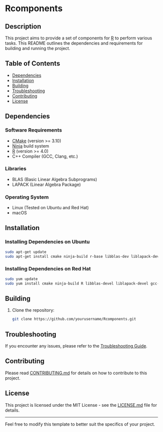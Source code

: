 # Rcomponents

## Description

This project aims to provide a set of components for [R](https://www.r-project.org/) to perform various tasks. This README outlines the dependencies and requirements for building and running the project.

## Table of Contents

- [Dependencies](#dependencies)
- [Installation](#installation)
- [Building](#building)
- [Troubleshooting](#troubleshooting)
- [Contributing](#contributing)
- [License](#license)

## Dependencies

### Software Requirements

- [CMake](https://cmake.org/) (version >= 3.10)
- [Ninja](https://ninja-build.org/) build system
- [R](https://www.r-project.org/) (version >= 4.0)
- C++ Compiler (GCC, Clang, etc.)

### Libraries

- BLAS (Basic Linear Algebra Subprograms)
- LAPACK (Linear Algebra Package)

### Operating System

- Linux (Tested on Ubuntu and Red Hat)
- macOS

## Installation

### Installing Dependencies on Ubuntu

```bash
sudo apt-get update
sudo apt-get install cmake ninja-build r-base libblas-dev liblapack-dev build-essential
```

### Installing Dependencies on Red Hat

```bash
sudo yum update
sudo yum install cmake ninja-build R libblas-devel liblapack-devel gcc-c++
```

## Building

1. Clone the repository:
    ```bash
    git clone https://github.com/yourusername/Rcomponents.git
    ```


## Troubleshooting

If you encounter any issues, please refer to the [Troubleshooting Guide](TROUBLESHOOTING.md).

## Contributing

Please read [CONTRIBUTING.md](CONTRIBUTING.md) for details on how to contribute to this project.

## License

This project is licensed under the MIT License - see the [LICENSE.md](LICENSE.md) file for details.

---

Feel free to modify this template to better suit the specifics of your project.